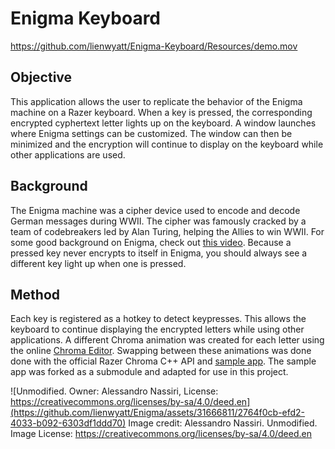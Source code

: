 # Enigma Keyboard

https://github.com/lienwyatt/Enigma-Keyboard/Resources/demo.mov

## Objective
This application allows the user to replicate the behavior of the Enigma machine on a Razer keyboard. When a key is pressed, the corresponding encrypted cyphertext letter lights up on the keyboard. A window launches where Enigma settings can be customized. The window can then be minimized and the encryption will continue to display on the keyboard while other applications are used. 

## Background
The Enigma machine was a cipher device used to encode and decode German messages during WWII. The cipher was famously cracked by a team of codebreakers led by Alan Turing, helping the Allies to win WWII. For some good background on Enigma, check out [this video](https://www.youtube.com/watch?v=G2_Q9FoD-oQ). Because a pressed key never encrypts to itself in Enigma, you should always see a different key light up when one is pressed. 

## Method
Each key is registered as a hotkey to detect keypresses. This allows the keyboard to continue displaying the encrypted letters while using other applications. A different Chroma animation was created for each letter using the online [Chroma Editor](https://chroma.razer.com/ChromaEditor/). Swapping between these animations was done done with the official Razer Chroma C++ API and [sample app](https://github.com/razerofficial/CSDK_SampleApp). The sample app was forked as a submodule and adapted for use in this project. 

![Unmodified. Owner: Alessandro Nassiri, License: https://creativecommons.org/licenses/by-sa/4.0/deed.en](https://github.com/lienwyatt/Enigma/assets/31666811/2764f0cb-efd2-4033-b092-6303df1ddd70)
Image credit: Alessandro Nassiri. Unmodified. Image License: https://creativecommons.org/licenses/by-sa/4.0/deed.en


